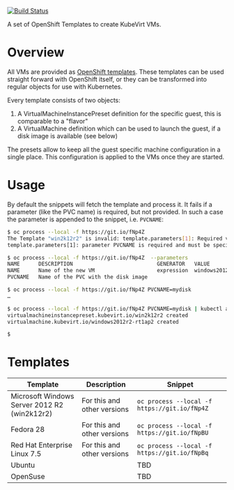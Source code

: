 [![Build Status](https://travis-ci.com/fabiand/common-templates.svg?branch=master)](https://travis-ci.com/fabiand/common-templates)

A set of OpenShift Templates to create KubeVirt VMs.

# Overview

All VMs are provided as [OpenShift templates](https://docs.okd.io/latest/dev_guide/templates.html).
These templates can be used straight forward with OpenShift itself, or they
can be transformed into regular objects for use with Kubernetes.

Every template consists of two objects:

1. A VirtualMachineInstancePreset definition for the specific guest, this is
   comparable to a "flavor"
2. A VirtualMachine definition which can be used to launch the guest, if a disk
   image is available (see below)

The presets allow to keep all the guest specific machine configuration in a
single place. This configuration is applied to the VMs once they are started.

# Usage

By default the snippets will fetch the template and process it. It fails if
a parameter (like the PVC name) is required, but not provided. In such a case
the parameter is appended to the snippet, i.e. `PVCNAME`:

```bash
$ oc process --local -f https://git.io/fNp4Z
The Template "win2k12r2" is invalid: template.parameters[1]: Required value:
template.parameters[1]: parameter PVCNAME is required and must be specified

$ oc process --local -f https://git.io/fNp4Z  --parameters
NAME      DESCRIPTION                           GENERATOR   VALUE
NAME      Name of the new VM                    expression  windows2012r2-[a-z0-9]{6}
PVCNAME   Name of the PVC with the disk image

$ oc process --local -f https://git.io/fNp4Z PVCNAME=mydisk
…

$ oc process --local -f https://git.io/fNp4Z PVCNAME=mydisk | kubectl apply -f -
virtualmachineinstancepreset.kubevirt.io/win2k12r2 created
virtualmachine.kubevirt.io/windows2012r2-rt1ap2 created

$
```

# Templates

| Template | Description | Snippet |
|---|---|---|
| Microsoft Windows Server 2012 R2 (win2k12r2) | For this and other versions | `oc process --local -f https://git.io/fNp4Z` |
| Fedora 28 | For this and other versions | `oc process --local -f https://git.io/fNpBU` |
| Red Hat Enterprise Linux 7.5 | For this and other versions | `oc process --local -f https://git.io/fNpBq` |
| Ubuntu | | TBD |
| OpenSuse | | TBD |
